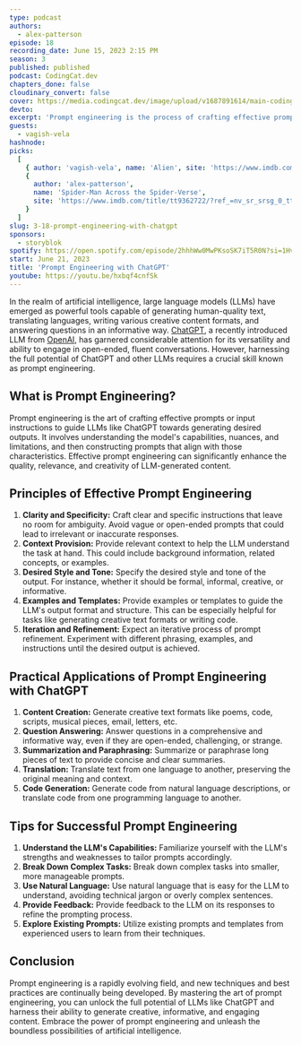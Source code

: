 ```yaml
---
type: podcast
authors:
  - alex-patterson
episode: 18
recording_date: June 15, 2023 2:15 PM
season: 3
published: published
podcast: CodingCat.dev
chapters_done: false
cloudinary_convert: false
cover: https://media.codingcat.dev/image/upload/v1687891614/main-codingcatdev-photo/PrompEngineering.png
devto:
excerpt: 'Prompt engineering is the process of crafting effective prompts for large language models (LLMs) like ChatGPT. A well-crafted prompt can help an LLM generate more relevant, informative, and creative outputs.'
guests:
  - vagish-vela
hashnode:
picks:
  [
    { author: 'vagish-vela', name: 'Alien', site: 'https://www.imdb.com/title/tt0078748/' },
    {
      author: 'alex-patterson',
      name: 'Spider-Man Across the Spider-Verse',
      site: 'https://www.imdb.com/title/tt9362722/?ref_=nv_sr_srsg_0_tt_8_nm_0_q_spider'
    }
  ]
slug: 3-18-prompt-engineering-with-chatgpt
sponsors:
  - storyblok
spotify: https://open.spotify.com/episode/2hhhWw0MwPKsoSK7iT5R0N?si=1Hvdzq4kR8GShwQ7vrL0Ig
start: June 21, 2023
title: 'Prompt Engineering with ChatGPT'
youtube: https://youtu.be/hxbqf4cnfSk
---
```


In the realm of artificial intelligence, large language models (LLMs) have emerged as powerful tools capable of generating human-quality text, translating languages, writing various creative content formats, and answering questions in an informative way. [ChatGPT](https://chat.openai.com/auth/login), a recently introduced LLM from [OpenAI](https://openai.com/), has garnered considerable attention for its versatility and ability to engage in open-ended, fluent conversations. However, harnessing the full potential of ChatGPT and other LLMs requires a crucial skill known as prompt engineering.

## What is Prompt Engineering?

Prompt engineering is the art of crafting effective prompts or input instructions to guide LLMs like ChatGPT towards generating desired outputs. It involves understanding the model's capabilities, nuances, and limitations, and then constructing prompts that align with those characteristics. Effective prompt engineering can significantly enhance the quality, relevance, and creativity of LLM-generated content.

## Principles of Effective Prompt Engineering

1. **Clarity and Specificity:** Craft clear and specific instructions that leave no room for ambiguity. Avoid vague or open-ended prompts that could lead to irrelevant or inaccurate responses.
2. **Context Provision:** Provide relevant context to help the LLM understand the task at hand. This could include background information, related concepts, or examples.
3. **Desired Style and Tone:** Specify the desired style and tone of the output. For instance, whether it should be formal, informal, creative, or informative.
4. **Examples and Templates:** Provide examples or templates to guide the LLM's output format and structure. This can be especially helpful for tasks like generating creative text formats or writing code.
5. **Iteration and Refinement:** Expect an iterative process of prompt refinement. Experiment with different phrasing, examples, and instructions until the desired output is achieved.

## Practical Applications of Prompt Engineering with ChatGPT

1. **Content Creation:** Generate creative text formats like poems, code, scripts, musical pieces, email, letters, etc.
2. **Question Answering:** Answer questions in a comprehensive and informative way, even if they are open-ended, challenging, or strange.
3. **Summarization and Paraphrasing:** Summarize or paraphrase long pieces of text to provide concise and clear summaries.
4. **Translation:** Translate text from one language to another, preserving the original meaning and context.
5. **Code Generation:** Generate code from natural language descriptions, or translate code from one programming language to another.

## Tips for Successful Prompt Engineering

1. **Understand the LLM's Capabilities:** Familiarize yourself with the LLM's strengths and weaknesses to tailor prompts accordingly.
2. **Break Down Complex Tasks:** Break down complex tasks into smaller, more manageable prompts.
3. **Use Natural Language:** Use natural language that is easy for the LLM to understand, avoiding technical jargon or overly complex sentences.
4. **Provide Feedback:** Provide feedback to the LLM on its responses to refine the prompting process.
5. **Explore Existing Prompts:** Utilize existing prompts and templates from experienced users to learn from their techniques.

## Conclusion

Prompt engineering is a rapidly evolving field, and new techniques and best practices are continually being developed. By mastering the art of prompt engineering, you can unlock the full potential of LLMs like ChatGPT and harness their ability to generate creative, informative, and engaging content. Embrace the power of prompt engineering and unleash the boundless possibilities of artificial intelligence.
